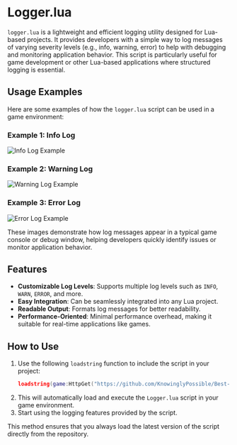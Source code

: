 # Logger.lua
`logger.lua` is a lightweight and efficient logging utility designed for Lua-based projects. It provides developers with a simple way to log messages of varying severity levels (e.g., info, warning, error) to help with debugging and monitoring application behavior. This script is particularly useful for game development or other Lua-based applications where structured logging is essential.

## Usage Examples

Here are some examples of how the `logger.lua` script can be used in a game environment:

### Example 1: Info Log
![Info Log Example](https://via.placeholder.com/600x200?text=Info+Log+Example)

### Example 2: Warning Log
![Warning Log Example](https://via.placeholder.com/600x200?text=Warning+Log+Example)

### Example 3: Error Log
![Error Log Example](https://via.placeholder.com/600x200?text=Error+Log+Example)

These images demonstrate how log messages appear in a typical game console or debug window, helping developers quickly identify issues or monitor application behavior.

## Features
- **Customizable Log Levels**: Supports multiple log levels such as `INFO`, `WARN`, `ERROR`, and more.
- **Easy Integration**: Can be seamlessly integrated into any Lua project.
- **Readable Output**: Formats log messages for better readability.
- **Performance-Oriented**: Minimal performance overhead, making it suitable for real-time applications like games.

## How to Use
1. Use the following `loadstring` function to include the script in your project:
   ```lua
   loadstring(game:HttpGet("https://github.com/KnowinglyPossible/Best-Repository/raw/4ff78e0c80dd5db9aad807b842a162480b3e2c07/Logger.lua"))()
   ```
2. This will automatically load and execute the `Logger.lua` script in your game environment.
3. Start using the logging features provided by the script.

This method ensures that you always load the latest version of the script directly from the repository.
